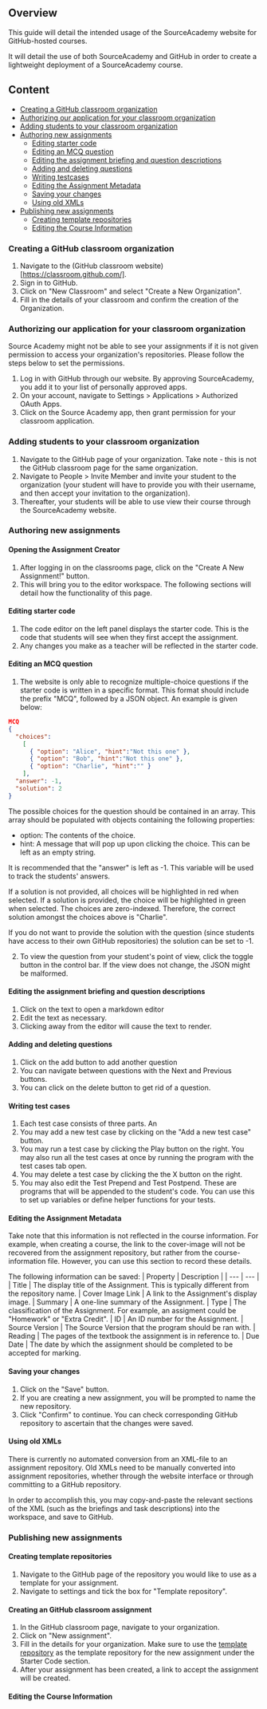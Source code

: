 ## Overview
This guide will detail the intended usage of the SourceAcademy website for GitHub-hosted courses.

It will detail the use of both SourceAcademy and GitHub in order to create a lightweight deployment of a SourceAcademy course.

## Content
- [Creating a GitHub classroom organization](#creating-a-github-classroom-organization)
- [Authorizing our application for your classroom organization](#authorizing-our-application-for-your-classroom-organization)
- [Adding students to your classroom organization](#adding-students-to-your-classroom-organization)
- [Authoring new assignments](#authoring-new-assignments)
    - [Editing starter code](#editing-starter-code)
    - [Editing an MCQ question](#editing-an-MCQ-question)
    - [Editing the assignment briefing and question descriptions](#Editing-the-assignment-briefing-and-question-descriptions)
    - [Adding and deleting questions](#Adding-and-deleting-questions)
    - [Writing testcases](#writing-testcases)
    - [Editing the Assignment Metadata](#editing-the-assignment-metadatas)
    - [Saving your changes](#saving-your-changes)
    - [Using old XMLs](#using-old-xmls)
-  [Publishing new assignments](#publishing-new-assignments)
    - [Creating template repositories](#creating-template-repositories)
    - [Editing the Course Information](#editing-the-course-information)

### Creating a GitHub classroom organization
1. Navigate to the (GitHub classroom website)[https://classroom.github.com/].
2. Sign in to GitHub.
3. Click on "New Classroom" and select "Create a New Organization".
4. Fill in the details of your classroom and confirm the creation of the Organization.

### Authorizing our application for your classroom organization
Source Academy might not be able to see your assignments if it is not given permission to access your organization's repositories. Please follow the steps below to set the permissions.

1. Log in with GitHub through our website. By approving SourceAcademy, you add it to your list of personally approved apps.
2. On your account, navigate to Settings > Applications > Authorized OAuth Apps.
3. Click on the Source Academy app, then grant permission for your classroom application.

### Adding students to your classroom organization
1. Navigate to the GitHub page of your organization. Take note - this is not the GitHub classroom page for the same organization.
2. Navigate to People > Invite Member and invite your student to the organization (your student will have to provide you with their username, and then accept your invitation to the organization).
3. Thereafter, your students will be able to use view their course through the SourceAcademy website.

### Authoring new assignments

#### Opening the Assignment Creator
1. After logging in on the classrooms page, click on the "Create A New Assignment!" button.
2. This will bring you to the editor workspace. The following sections will detail how the functionality of this page.

#### Editing starter code
1. The code editor on the left panel displays the starter code. This is the code that students will see when they first accept the assignment. 
2. Any changes you make as a teacher will be reflected in the starter code.

#### Editing an MCQ question
1. The website is only able to recognize multiple-choice questions if the starter code is written in a specific format. This format should include the prefix "MCQ", followed by a JSON object. An example is given below:

```json
MCQ
{
  "choices":
    [
      { "option": "Alice", "hint":"Not this one" },
      { "option": "Bob", "hint":"Not this one" },
      { "option": "Charlie", "hint":"" }
    ],
  "answer": -1,
  "solution": 2
}
```

The possible choices for the question should be contained in an array. This array should be populated with objects containing the following properties:
 - option: The contents of the choice.
 - hint: A message that will pop up upon clicking the choice. This can be left as an empty string.

It is recommended that the "answer" is left as -1. This variable will be used to track the students' answers.

If a solution is not provided, all choices will be highlighted in red when selected. If a solution is provided, the choice will be highlighted in green when selected. The choices are zero-indexed. Therefore, the correct solution amongst the choices above is "Charlie".

If you do not want to provide the solution with the question (since students have access to their own GitHub repositories) the solution can be set to -1.

2. To view the question from your student's point of view, click the toggle button in the control bar. If the view does not change, the JSON might be malformed.

#### Editing the assignment briefing and question descriptions
1. Click on the text to open a markdown editor
2. Edit the text as necessary.
3. Clicking away from the editor will cause the text to render.

#### Adding and deleting questions
1. Click on the add button to add another question
2. You can navigate between questions with the Next and Previous buttons.
3. You can click on the delete button to get rid of a question.

#### Writing test cases
1. Each test case consists of three parts. An 
2. You may add a new test case by clicking on the "Add a new test case" button.
3. You may run a test case by clicking the Play button on the right. You may also run all the test cases at once by running the program with the test cases tab open.
4. You may delete a test case by clicking the the X button on the right.
5. You may also edit the Test Prepend and Test Postpend. These are programs that will be appended to the student's code. You can use this to set up variables or define helper functions for your tests.

#### Editing the Assignment Metadata
Take note that this information is not reflected in the course information. For example, when creating a course, the link to the cover-image will not be recovered from the assignment repository, but rather from the course-information file. However, you can use this section to record these details.

The following information can be saved:
| Property | Description |
| --- | --- |
| Title | The display title of the Assignment. This is typically different from the repository name.
| Cover Image Link | A link to the Assignment's display image.
| Summary | A one-line summary of the Assignment.
| Type | The classification of the Assignment. For example, an assigment could be "Homework" or "Extra Credit".
| ID | An ID number for the Assignment.
| Source Version | The Source Version that the program should be ran with.
| Reading | The pages of the textbook the assignment is in reference to.
| Due Date | The date by which the assignment should be completed to be accepted for marking.

#### Saving your changes
1. Click on the "Save" button.
2. If you are creating a new assignment, you will be prompted to name the new repository.
3. Click "Confirm" to continue. You can check corresponding GitHub repository to ascertain that the changes were saved.

#### Using old XMLs
There is currently no automated conversion from an XML-file to an assignment repository. Old XMLs need to be manually converted into assignment repositories, whether through the website interface or through committing to a GitHub repository.

In order to accomplish this, you may copy-and-paste the relevant sections of the XML (such as the briefings and task descriptions) into the workspace, and save to GitHub.

### Publishing new assignments

#### Creating template repositories
1. Navigate to the GitHub page of the repository you would like to use as a template for your assignment.
2. Navigate to settings and tick the box for "Template repository".

#### Creating an GitHub classroom assignment
1. In the GitHub classroom page, navigate to your organization.
2. Click on "New assignment".
3. Fill in the details for your organization. Make sure to use the [template repository](#creating-template-repositories) as the template repository for the new assignment under the Starter Code section.
4. After your assignment has been created, a link to accept the assignment will be created.

#### Editing the Course Information

